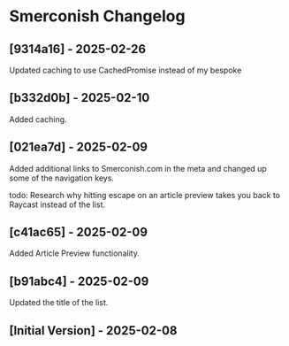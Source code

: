 # Smerconish Changelog

## [9314a16] - 2025-02-26

Updated caching to use CachedPromise instead of my bespoke

## [b332d0b] - 2025-02-10

Added caching. 

## [021ea7d] - 2025-02-09

Added additional links to Smerconish.com in the meta and changed up some of the navigation keys. 

todo: Research why hitting escape on an article preview takes you back to Raycast instead of the list. 

## [c41ac65] - 2025-02-09

Added Article Preview functionality. 

## [b91abc4] - 2025-02-09

Updated the title of the list. 

## [Initial Version] - 2025-02-08

